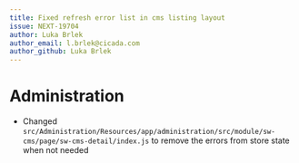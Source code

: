 ```yaml
---
title: Fixed refresh error list in cms listing layout
issue: NEXT-19704
author: Luka Brlek
author_email: l.brlek@cicada.com
author_github: Luka Brlek
---
```

# Administration
* Changed `src/Administration/Resources/app/administration/src/module/sw-cms/page/sw-cms-detail/index.js` to remove the errors from store state when not needed
